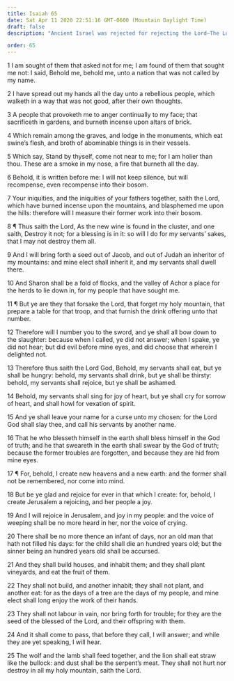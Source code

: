 ```yaml
---
title: Isaiah 65
date: Sat Apr 11 2020 22:51:16 GMT-0600 (Mountain Daylight Time)
draft: false
description: "Ancient Israel was rejected for rejecting the Lord—The Lord’s people will rejoice and triumph during the Millennium."

order: 65
---
```

    
1 I am sought of them that asked not for me; I am found of them that sought me not: I said, Behold me, behold me, unto a nation that was not called by my name.

2 I have spread out my hands all the day unto a rebellious people, which walketh in a way that was not good, after their own thoughts.

3 A people that provoketh me to anger continually to my face; that sacrificeth in gardens, and burneth incense upon altars of brick.

4 Which remain among the graves, and lodge in the monuments, which eat swine’s flesh, and broth of abominable things is in their vessels.

5 Which say, Stand by thyself, come not near to me; for I am holier than thou. These are a smoke in my nose, a fire that burneth all the day.

6 Behold, it is written before me: I will not keep silence, but will recompense, even recompense into their bosom.

7 Your iniquities, and the iniquities of your fathers together, saith the Lord, which have burned incense upon the mountains, and blasphemed me upon the hills: therefore will I measure their former work into their bosom.

8 ¶ Thus saith the Lord, As the new wine is found in the cluster, and one saith, Destroy it not; for a blessing is in it: so will I do for my servants’ sakes, that I may not destroy them all.

9 And I will bring forth a seed out of Jacob, and out of Judah an inheritor of my mountains: and mine elect shall inherit it, and my servants shall dwell there.

10 And Sharon shall be a fold of flocks, and the valley of Achor a place for the herds to lie down in, for my people that have sought me.

11 ¶ But ye are they that forsake the Lord, that forget my holy mountain, that prepare a table for that troop, and that furnish the drink offering unto that number.

12 Therefore will I number you to the sword, and ye shall all bow down to the slaughter: because when I called, ye did not answer; when I spake, ye did not hear; but did evil before mine eyes, and did choose that wherein I delighted not.

13 Therefore thus saith the Lord God, Behold, my servants shall eat, but ye shall be hungry: behold, my servants shall drink, but ye shall be thirsty: behold, my servants shall rejoice, but ye shall be ashamed.

14 Behold, my servants shall sing for joy of heart, but ye shall cry for sorrow of heart, and shall howl for vexation of spirit.

15 And ye shall leave your name for a curse unto my chosen: for the Lord God shall slay thee, and call his servants by another name.

16 That he who blesseth himself in the earth shall bless himself in the God of truth; and he that sweareth in the earth shall swear by the God of truth; because the former troubles are forgotten, and because they are hid from mine eyes.

17 ¶ For, behold, I create new heavens and a new earth: and the former shall not be remembered, nor come into mind.

18 But be ye glad and rejoice for ever in that which I create: for, behold, I create Jerusalem a rejoicing, and her people a joy.

19 And I will rejoice in Jerusalem, and joy in my people: and the voice of weeping shall be no more heard in her, nor the voice of crying.

20 There shall be no more thence an infant of days, nor an old man that hath not filled his days: for the child shall die an hundred years old; but the sinner being an hundred years old shall be accursed.

21 And they shall build houses, and inhabit them; and they shall plant vineyards, and eat the fruit of them.

22 They shall not build, and another inhabit; they shall not plant, and another eat: for as the days of a tree are the days of my people, and mine elect shall long enjoy the work of their hands.

23 They shall not labour in vain, nor bring forth for trouble; for they are the seed of the blessed of the Lord, and their offspring with them.

24 And it shall come to pass, that before they call, I will answer; and while they are yet speaking, I will hear.

25 The wolf and the lamb shall feed together, and the lion shall eat straw like the bullock: and dust shall be the serpent’s meat. They shall not hurt nor destroy in all my holy mountain, saith the Lord.
